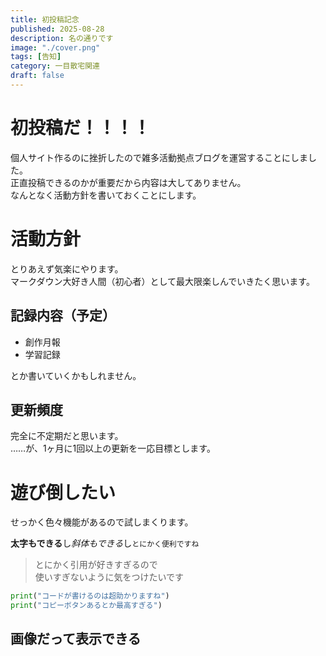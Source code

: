 ```yaml
---
title: 初投稿記念
published: 2025-08-28
description: 名の通りです
image: "./cover.png"
tags: [告知]
category: 一目散宅関連
draft: false
---
```

# 初投稿だ！！！！
個人サイト作るのに挫折したので雑多活動拠点ブログを運営することにしました。  
正直投稿できるのかが重要だから内容は大してありません。  
なんとなく活動方針を書いておくことにします。  

# 活動方針
とりあえず気楽にやります。  
マークダウン大好き人間（初心者）として最大限楽しんでいきたく思います。

## 記録内容（予定）
- 創作月報
- 学習記録  
  
とか書いていくかもしれません。

## 更新頻度
完全に不定期だと思います。  
……が、1ヶ月に1回以上の更新を一応目標とします。  

# 遊び倒したい
せっかく色々機能があるので試しまくります。  

**太字もできる**し*斜体もできる*し`とにかく便利ですね`  

> とにかく引用が好きすぎるので  
> 使いすぎないように気をつけたいです  

```python
print("コードが書けるのは超助かりますね")
print("コピーボタンあるとか最高すぎる")
```

## 画像だって表示できる
[//]: # (![メインビジュアル]&#40;./cover.png "コイツが居過ぎて最早しつこいですね"&#41;)